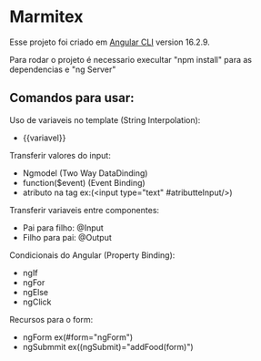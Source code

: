# Marmitex

Esse projeto foi criado em [Angular CLI](https://github.com/angular/angular-cli) version 16.2.9.

Para rodar o projeto é necessario execultar "npm install" para as dependencias e "ng Server"

## Comandos para usar:

Uso de variaveis no template (String Interpolation):

- {{variavel}}

Transferir valores do input:

- Ngmodel (Two Way DataDinding)
- function($event) (Event Binding)
- atributo na tag ex:(<input type="text" #atributteInput/>)

Transferir variaveis entre componentes:

- Pai para filho: @Input
- Filho para pai: @Output

Condicionais do Angular (Property Binding):

- ngIf
- ngFor
- ngElse
- ngClick

Recursos para o form:

- ngForm ex(#form="ngForm")
- ngSubmmit ex((ngSubmit)="addFood(form)")
